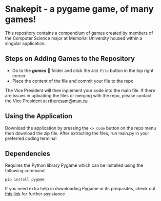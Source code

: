 # Snakepit - a pygame game, of many games!

This repository contains a compendium of games created by members of the Computer Science major at Memorial University housed within a singular application.

## Steps on Adding Games to the Repository
- Go to the ***games*** :open_file_folder: folder and click the `Add File` button in the top right corner
- Place the content of the file and commit your file to the repo

The Vice President will then inplement your code into the main file. If there are issues in uploading the files or merging with the repo, please contact the Vice President at rtheresam@mun.ca


## Using the Application
Download the application by pressing the `<> Code` button on the repo menu then download the zip file. After extracting the files, run main.py in your preferred coding terminal 

## Dependencies
Requires the Python library Pygame which can be installed using the following command

```
pip install pygame
```

If you need extra help in downloading Pygame or its prequisites, check out [this link](https://github.com/murphyrobbit18/pygame) for further assistance
